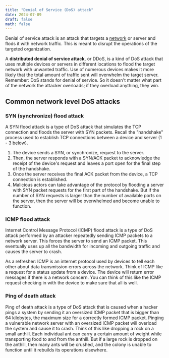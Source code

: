 ```yaml
---
title: "Denial of Service (DoS) attack"
date: 2024-07-09
draft: false
math: false
---
```


Denial of service attack is an attack that targets a [network](/network)
or server and flods it with network traffic. This is meant to disrupt
the operations of the targeted organization.

A **distributed denial of service attack,** or DDoS, is a kind of DoS attack
that uses multiple devices or servers in different locations to flood
the target network with unwanted traffic. Use of numerous devices makes
it more likely that the total amount of traffic sent will overwhelm the
target server. Remember: DoS stands for denial of service. So it doesn't
matter what part of the network the attacker overloads; if they overload
anything, they win.

## Common network level DoS attacks

### SYN (synchronize) flood attack

A SYN flood attack is a type of DoS attack that simulates the TCP
connection and floods the server with SYN packets. Recall the
"handshake" process used to establish TCP connections between a device
and server (1 - 3 below).

1. The device sends a SYN, or synchronize, request to the server.
2. Then, the server responds with a SYN/ACK packet to acknowledge the
   receipt of the device's request and leaves a port open for the final
   step of the handshake.
3. Once the server receives the final ACK packet from the device, a TCP
   connection is established.
4. Malicious actors can take advantage of the protocol by flooding a
   server with SYN packet requests for the first part of the handshake.
   But if the number of SYN requests is larger than the number of
   available ports on the server, then the server will be overwhelmed
   and become unable to function.

### ICMP flood attack

Internet Control Message Protocol (ICMP) flood attack is a type of DoS
attack performed by an attacker repeatedly sending ICMP packets to a
network server. This forces the server to send an ICMP packet.
This eventually uses up all the bandwidth for incoming
and outgoing traffic and causes the server to crash.

As a refresher: ICMP is an internet protocol used by devices to tell
each other about data transmission errors across the network. Think of
ICMP like a request for a status update from a device. The device will
return error messages if there is a network concern. You can think of
this like the ICMP request checking in with the device to make sure that
all is well.

### Ping of death attack

Ping of death attack is a type of DoS attack that is caused when a
hacker pings a system by sending it an oversized ICMP packet that is
bigger than 64 kilobytes, the maximum size for a correctly formed ICMP
packet. Pinging a vulnerable network server with an oversized ICMP
packet will overload the system and cause it to crash. Think of this
like dropping a rock on a small anthill. Each individual ant can carry a
certain amount of weight while transporting food to and from the
anthill. But if a large rock is dropped on the anthill, then many ants
will be crushed, and the colony is unable to function until it rebuilds
its operations elsewhere.
